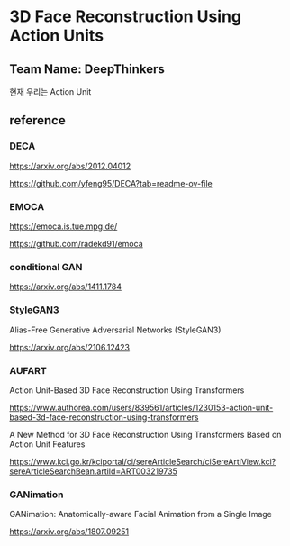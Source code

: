 # 3D Face Reconstruction Using Action Units
## Team Name: DeepThinkers

현재 우리는 Action Unit





## reference

### DECA

https://arxiv.org/abs/2012.04012

https://github.com/yfeng95/DECA?tab=readme-ov-file

### EMOCA

https://emoca.is.tue.mpg.de/

https://github.com/radekd91/emoca

### conditional GAN

https://arxiv.org/abs/1411.1784

### StyleGAN3

Alias-Free Generative Adversarial Networks (StyleGAN3)

https://arxiv.org/abs/2106.12423


### AUFART

Action Unit-Based 3D Face Reconstruction Using Transformers

https://www.authorea.com/users/839561/articles/1230153-action-unit-based-3d-face-reconstruction-using-transformers


A New Method for 3D Face Reconstruction Using Transformers Based on Action Unit Features

[https://www.kci.go.kr/kciportal/ci/sereArticleSearch/ciSereArtiView.kci?sereArticleSearchBean.artiId=ART003219735
](https://www.sciencedirect.com/science/article/pii/S2405959525000499)

### GANimation

GANimation: Anatomically-aware Facial Animation from a Single Image

https://arxiv.org/abs/1807.09251

